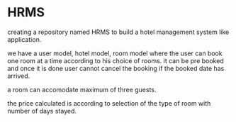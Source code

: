 # HRMS

creating a repository named HRMS to build a hotel management system like application.

we have a user model, hotel model, room model where the user can book one room at a time according to his choice of rooms. it can be pre booked and once it is done user cannot cancel the booking if the booked date has arrived.

a room can accomodate maximum of three guests.

the price calculated is according to selection of the type of room with number of days stayed.
